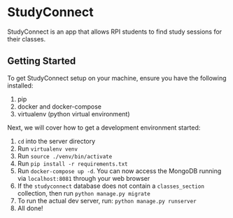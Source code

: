 # StudyConnect

StudyConnect is an app that allows RPI students to find study sessions for their classes.

## Getting Started
To get StudyConnect setup on your machine, ensure you have the following installed:
1. pip
2. docker and docker-compose
3. virtualenv (python virtual environment)

Next, we will cover how to get a development environment started:
1. `cd` into the server directory
2. Run `virtualenv venv`
3. Run `source ./venv/bin/activate`
4. Run `pip install -r requirements.txt`
5. Run `docker-compose up -d`. You can now access the MongoDB running via `localhost:8081` through your web browser
6. If the `studyconnect` database does not contain a `classes_section` collection, then run `python manage.py migrate`
7. To run the actual dev server, run: `python manage.py runserver`
8. All done!
